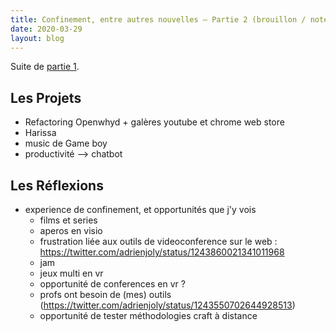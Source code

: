 ```yaml
---
title: Confinement, entre autres nouvelles – Partie 2 (brouillon / notes / WIP)
date: 2020-03-29
layout: blog
---
```


<style>
  img {
    display: block;
    width: 600px;
    margin: 32px auto;
  }
</style>

Suite de [partie 1](/posts/2020-03-29-confinement).

## Les Projets

- Refactoring Openwhyd + galères youtube et chrome web store
- Harissa
- music de Game boy
- productivité --> chatbot

## Les Réflexions

- experience de confinement, et opportunités que j'y vois
    - films et series
    - aperos en visio
    - frustration liée aux outils de videoconference sur le web : https://twitter.com/adrienjoly/status/1243860021341011968
    - jam
    - jeux multi en vr
    - opportunité de conferences en vr ?
    - profs ont besoin de (mes) outils (https://twitter.com/adrienjoly/status/1243550702644928513)
    - opportunité de tester méthodologies craft à distance

